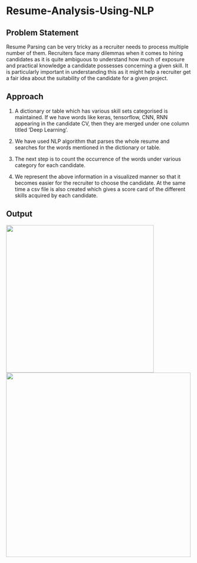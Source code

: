 # Resume-Analysis-Using-NLP

## Problem Statement
Resume Parsing can be very tricky as a recruiter needs to process multiple number of them. Recruiters face many dilemmas when it comes to hiring candidates as it is quite ambiguous to understand how much of exposure and practical knowledge a candidate possesses concerning a given skill. It is particularly important in understanding this as it might help a recruiter get a fair idea about the suitability of the candidate for a given project. 


## Approach

1. A dictionary or table which has various skill sets categorised is maintained. If we have  words like keras, tensorflow, CNN, RNN appearing in the candidate CV, then they are merged  under one column titled ‘Deep Learning’.

2. We have used NLP algorithm that parses the whole resume and  searches  for the words mentioned in the dictionary or table.

3. The next step is to count the occurrence of the words under various category for each candidate. 

4. We represent the above information in a visualized  manner  so that it becomes easier  for the recruiter  to choose the candidate. At the same time a csv file is also created which gives a score card of the different skills acquired by each candidate.


## Output

<img width=400 src="https://user-images.githubusercontent.com/59830753/187107424-ffeee74e-c919-4a6e-bfb7-8287d7293fb9.png">

<img width=500 src="https://user-images.githubusercontent.com/59830753/187107685-012c8e68-43ff-41d1-9d0c-94af118f833b.png">



